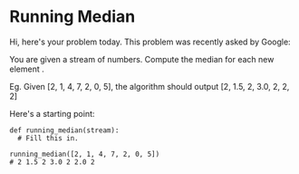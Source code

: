 # Running Median
Hi, here's your problem today. This problem was recently asked by Google:

You are given a stream of numbers. Compute the median for each new element .

Eg. Given [2, 1, 4, 7, 2, 0, 5], the algorithm should output [2, 1.5, 2, 3.0, 2, 2, 2]

Here's a starting point:
```
def running_median(stream):
  # Fill this in.

running_median([2, 1, 4, 7, 2, 0, 5])
# 2 1.5 2 3.0 2 2.0 2
```